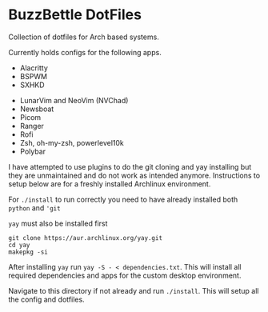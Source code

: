 # BuzzBettle DotFiles

Collection of dotfiles for Arch based systems.

Currently holds configs for the following apps.

- Alacritty
- BSPWM
- SXHKD
<!-- - i3 Window Manager -->
- LunarVim and NeoVim (NVChad)
- Newsboat
- Picom
- Ranger
- Rofi
- Zsh, oh-my-zsh, powerlevel10k
- Polybar

I have attempted to use plugins to do the git cloning and yay installing but they are unmaintained and do not work as intended anymore. Instructions to setup below are for a freshly installed Archlinux environment.

For `./install` to run correctly you need to have already installed both `python` and `'git`

`yay` must also be installed first

```
git clone https://aur.archlinux.org/yay.git
cd yay
makepkg -si
```

After installing `yay` run `yay -S - < dependencies.txt`. This will install all required dependencies and apps for the custom desktop environment.

Navigate to this directory if not already and run `./install`. This will setup all the config and dotfiles.


